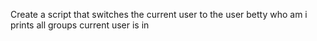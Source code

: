 Create a script that switches the current user to the user betty
who am i
prints all groups current user is in
